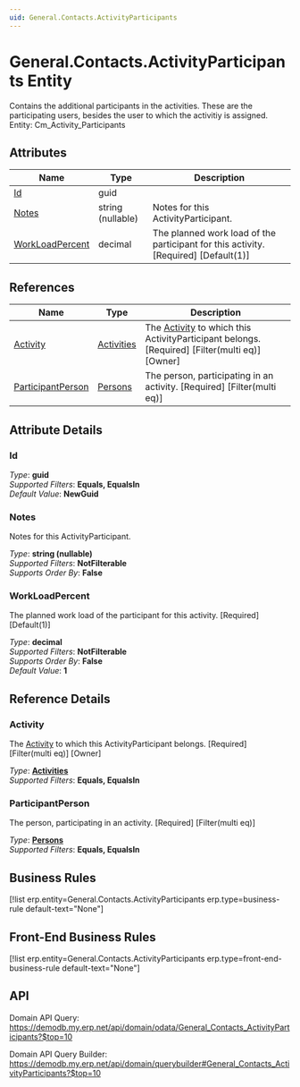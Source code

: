 ```yaml
---
uid: General.Contacts.ActivityParticipants
---
```

# General.Contacts.ActivityParticipants Entity

Contains the additional participants in the activities. These are the participating users, besides the user to which the activitiy is assigned. Entity: Cm_Activity_Participants

## Attributes

| Name | Type | Description |
| ---- | ---- | --- |
| [Id](General.Contacts.ActivityParticipants.md#id) | guid |  
| [Notes](General.Contacts.ActivityParticipants.md#notes) | string (nullable) | Notes for this ActivityParticipant. 
| [WorkLoadPercent](General.Contacts.ActivityParticipants.md#workloadpercent) | decimal | The planned work load of the participant for this activity. [Required] [Default(1)] 

## References

| Name | Type | Description |
| ---- | ---- | --- |
| [Activity](General.Contacts.ActivityParticipants.md#activity) | [Activities](General.Contacts.Activities.md) | The [Activity](General.Contacts.ActivityParticipants.md#activity) to which this ActivityParticipant belongs. [Required] [Filter(multi eq)] [Owner] |
| [ParticipantPerson](General.Contacts.ActivityParticipants.md#participantperson) | [Persons](General.Contacts.Persons.md) | The person, participating in an activity. [Required] [Filter(multi eq)] |


## Attribute Details

### Id

_Type_: **guid**  
_Supported Filters_: **Equals, EqualsIn**  
_Default Value_: **NewGuid**  

### Notes

Notes for this ActivityParticipant.

_Type_: **string (nullable)**  
_Supported Filters_: **NotFilterable**  
_Supports Order By_: **False**  

### WorkLoadPercent

The planned work load of the participant for this activity. [Required] [Default(1)]

_Type_: **decimal**  
_Supported Filters_: **NotFilterable**  
_Supports Order By_: **False**  
_Default Value_: **1**  


## Reference Details

### Activity

The [Activity](General.Contacts.ActivityParticipants.md#activity) to which this ActivityParticipant belongs. [Required] [Filter(multi eq)] [Owner]

_Type_: **[Activities](General.Contacts.Activities.md)**  
_Supported Filters_: **Equals, EqualsIn**  

### ParticipantPerson

The person, participating in an activity. [Required] [Filter(multi eq)]

_Type_: **[Persons](General.Contacts.Persons.md)**  
_Supported Filters_: **Equals, EqualsIn**  



## Business Rules

[!list erp.entity=General.Contacts.ActivityParticipants erp.type=business-rule default-text="None"]

## Front-End Business Rules

[!list erp.entity=General.Contacts.ActivityParticipants erp.type=front-end-business-rule default-text="None"]

## API

Domain API Query:
<https://demodb.my.erp.net/api/domain/odata/General_Contacts_ActivityParticipants?$top=10>

Domain API Query Builder:
<https://demodb.my.erp.net/api/domain/querybuilder#General_Contacts_ActivityParticipants?$top=10>

